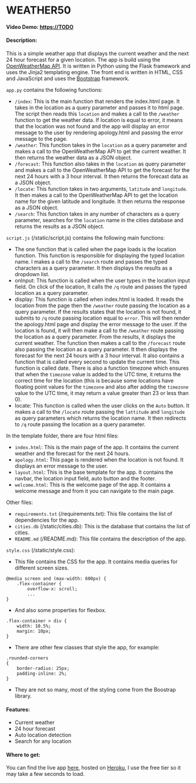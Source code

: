 # WEATHER50
#### Video Demo: <https://TODO>
#### Description:
This is a simple weather app that displays the current weather and the next 24 hour forecast for a given location. The app is build using the [OpenWeatherMap API](https://openweathermap.org/api). It is written in Python using the Flask framework and uses the Jinja2 templating engine. The front end is written in HTML, CSS and JavaScript and uses the [Bootstrap](https://getbootstrap.com/docs/5.2/getting-started/introduction/) framework.

`app.py` contains the following functions:

- `/index`: This is the main function that renders the index.html page. It takes in the location as a query parameter and passes it to html page. The script then reads this `location` and makes a call to the `/weather` function to get the weather data. If location is equal to error, it means that the location was not found and the app will display an error message to the user by
rendering apology.html and passing the error message to the page.
- `/weather`: This function takes in the `location` as a query parameter and makes a call to the OpenWeatherMap API to get the current weather. It then returns the weather data as a JSON object.
- `/forecast`: This function also takes in the `location` as query parameter and makes a call to the OpenWeatherMap API to get the forecast for the next 24 hours with a 3 hour interval. It then returns the forecast data as a JSON object.
- `/locate`: This function takes in two arguments, `latitude` and `longitude`. It then makes a call to the OpenWeatherMap API to get the location name for the given latitude and longitude. It then returns the response as a JSON object.
- `/search`: This function takes in any number of characters as a query parameter, searches for the `location` name in the cities database and returns the results as a JSON object.

`script.js` (/static/script.js) contains the following main functions:

- The one function that is called when the page loads is the location function. This function is responsible for displaying the typed location name. I makes a call to the `/search` route and passes the typed characters as a query parameter. It then displays the results as a dropdown list.
- onInput: This function is called when the user types in the location input field. On click of the location, It calls the `/q` route and passes the typed location as a query parameter.
- display: This function is called when index.html is loaded. It reads the location from the page then the `/weather` route passing the location as a query parameter. If the results states that the location is not found, it submits to `/q` route passing location equal to `error`. This will then render the apology.html page and display the error message to the user. If the location is found, it will then make a call to the `/weather` route passing the location as a query parameter. From the results, it displays the current weather. The function then makes a call to the `/forecast` route also passing the location as a query parameter. It then displays the forecast for the next 24 hours with a 3 hour interval. It also contains a function that is called every second to update the current time. This function is called date. There is also a function timezone which ensures that when the `timezone` value is added to the UTC time, it returns the correct time for the location (this is because some locations have floating point values for the `timezone` and also after adding the `timezone` value to the UTC time, it may return a value greater than 23 or less than 0).
- locate: This function is called when the user clicks on the `Auto` button. It makes a call to the `/locate` route passing the `lattitude` and `longitude` as query parameters which returns the location name. It then redirects to `/q` route passing the location as a query parameter.

In the template folder, there are four html files:
- `index.html`: This is the main page of the app. It contains the current weather and the forecast for the next 24 hours.
- `apology.html`: This page is rendered when the location is not found. It displays an error message to the user.
- `layout.html`: This is the base template for the app. It contains the navbar, the location input field, auto button and the footer.
- `welcome.html`: This is the welcome page of the app. It contains a welcome message and from it you can navigate to the main page.

Other files:
- `requirements.txt` (/requirements.txt): This file contains the list of dependencies for the app.
- `cities.db` (/static/cities.db): This is the database that contains the list of cities.
- `README.md` (/README.md): This file contains the description of the app.

`style.css` (/static/style.css):
- This file contains the CSS for the app. It contains media queries for different screen sizes.
```
@media screen and (max-width: 600px) {
    .flex-container {
        overflow-x: scroll;
        ...
}
```

- And also some properties for flexbox.
```
.flex-container > div {
    width: 10.5%;
    margin: 10px;
}
```

- There are other few classes that style the app, for example:
```
.rounded-corners
{
    border-radius: 25px;
    padding-inline: 2%;
}
```
- They are not so many, most of the styling come from the Boostrap library.

#### Features:
- Current weather
- 24 hour forecast
- Auto location detection
- Search for any location

#### Where to get:
You can find the live app [here](https://TODO), hosted on [Heroku](https://TODO), I use the free tier so it may take a few seconds to load.
